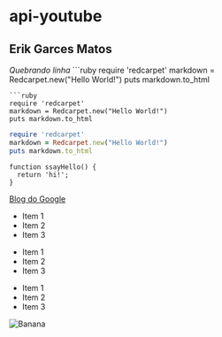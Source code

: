 # api-youtube

## **Erik Garces Matos** 
 _Quebrando linha_
 	```ruby
require 'redcarpet'
markdown = Redcarpet.new("Hello World!")
puts markdown.to_html
```
```ruby
require 'redcarpet'
markdown = Redcarpet.new("Hello World!")
puts markdown.to_html
```
```ruby
require 'redcarpet'
markdown = Redcarpet.new("Hello World!")
puts markdown.to_html
```
 	function ssayHello() {
      return 'hi!';
    }
    

 [Blog do Google](https://www.google.com.br)

* Item 1
* Item 2
* Item 3
  
+ Item 1
+ Item 2
+ Item 3
  
- Item 1
- Item 2
- Item 3

![Banana](http://cdn.osxdaily.com/wp-content/uploads/2013/07/dancing-banana.gif)

